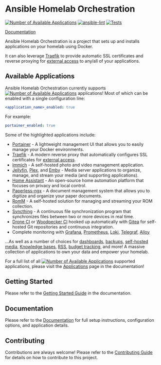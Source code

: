 # Ansible Homelab Orchestration

[![Number of Available Applications](https://img.shields.io/github/directory-file-count/Dylancyclone/ansible-homelab-orchestration/roles?label=Available%20Applications)](https://dylancyclone.github.io/ansible-homelab-orchestration/applications)
[![ansible-lint](https://github.com/Dylancyclone/ansible-homelab-orchestration/workflows/ansible-lint/badge.svg)](https://github.com/Dylancyclone/ansible-homelab-orchestration/actions?query=workflow%3Aansible-lint)
[![Tests](https://github.com/Dylancyclone/ansible-homelab-orchestration/workflows/run-tests/badge.svg)](https://github.com/Dylancyclone/ansible-homelab-orchestration/actions?query=workflow%3Arun-tests)

[Documentation](https://dylancyclone.github.io/ansible-homelab-orchestration/)

Ansible Homelab Orchestration is a project that sets up and installs applications on your homelab using Docker.

It can also leverage [Traefik](https://dylancyclone.github.io/ansible-homelab-orchestration/applications/traefik) to provide automatic SSL certificates and reverse proxying for [external access](https://dylancyclone.github.io/ansible-homelab-orchestration/guides/dns-access/) to any/all of your applications.

## Available Applications

Ansible Homelab Orchestration currently supports [![Number of Available Applications](https://img.shields.io/github/directory-file-count/Dylancyclone/ansible-homelab-orchestration/roles?label=)](https://dylancyclone.github.io/ansible-homelab-orchestration/tags/) applications! Most of which can be enabled with a single configuration line:

```yaml
<application_name>_enabled: true
```

For example:

```yaml
portainer_enabled: true
```

Some of the highlighted applications include:

- [Portainer](https://dylancyclone.github.io/ansible-homelab-orchestration/applications/portainer) - A lightweight management UI that allows you to easily manage your Docker environments.
- [Traefik](https://dylancyclone.github.io/ansible-homelab-orchestration/applications/traefik) - A modern reverse proxy that automatically configures SSL certificates for [external access](https://dylancyclone.github.io/ansible-homelab-orchestration/guides/dns-access/).
- [Immich](https://dylancyclone.github.io/ansible-homelab-orchestration/applications/immich) - A self-hosted photo and video management application.
- [Jellyfin](https://dylancyclone.github.io/ansible-homelab-orchestration/applications/jellyfin), [Plex](https://dylancyclone.github.io/ansible-homelab-orchestration/applications/plex), and [Emby](https://dylancyclone.github.io/ansible-homelab-orchestration/applications/emby) - Media server applications to organize, manage, and stream your media (and supporting applications).
- [Home Assistant](https://dylancyclone.github.io/ansible-homelab-orchestration/applications/homeassistant) - An open-source home automation platform that focuses on privacy and local control.
- [Paperless-ngx](https://dylancyclone.github.io/ansible-homelab-orchestration/applications/paperless_ngx) - A document management system that allows you to digitize and organize your paper documents.
- [RomM](https://dylancyclone.github.io/ansible-homelab-orchestration/applications/romm) - A self-hosted solution for managing and streaming your ROM collection.
- [Syncthing](https://dylancyclone.github.io/ansible-homelab-orchestration/applications/syncthing) - A continuous file synchronization program that synchronizes files between two or more devices in real time.
- [Drone CI](https://dylancyclone.github.io/ansible-homelab-orchestration/applications/drone_ci) or [Woodpecker CI](https://dylancyclone.github.io/ansible-homelab-orchestration/applications/woodpecker_ci) hooked up automatically with [Gitea](https://dylancyclone.github.io/ansible-homelab-orchestration/applications/gitea) for self-hosted Git repositories and continuous integration.
- Complete monitoring with [Grafana](https://dylancyclone.github.io/ansible-homelab-orchestration/applications/grafana), [Prometheus](https://dylancyclone.github.io/ansible-homelab-orchestration/applications/prometheus), [Loki](https://dylancyclone.github.io/ansible-homelab-orchestration/applications/loki), [Telegraf](https://dylancyclone.github.io/ansible-homelab-orchestration/applications/telegraf), [Alloy](https://dylancyclone.github.io/ansible-homelab-orchestration/applications/alloy)

...As well as a number of choices for [dashboards](https://dylancyclone.github.io/ansible-homelab-orchestration/tags/Dashboard), [backups](https://dylancyclone.github.io/ansible-homelab-orchestration/tags/Backups), [self-hosted media](https://dylancyclone.github.io/ansible-homelab-orchestration/tags/Media%20Server), [Knowledge bases](https://dylancyclone.github.io/ansible-homelab-orchestration/tags/Knowledge%20Management), [RSS](https://dylancyclone.github.io/ansible-homelab-orchestration/tags/RSS), [budget tracking](https://dylancyclone.github.io/ansible-homelab-orchestration/tags/Finance), and more! A massive collection of applications to own your data and empower your homelab.

For a full list of all [![Number of Available Applications](https://img.shields.io/github/directory-file-count/Dylancyclone/ansible-homelab-orchestration/roles?label=)](https://dylancyclone.github.io/ansible-homelab-orchestration/tags/) supported applications, please visit the [Applications](https://dylancyclone.github.io/ansible-homelab-orchestration/tags/) page in the documentation!

## Getting Started

Please refer to the [Getting Started Guide](https://dylancyclone.github.io/ansible-homelab-orchestration/guides/getting-started/) in the documentation.

## Documentation

Please refer to the [Documentation](https://dylancyclone.github.io/ansible-homelab-orchestration/) for full setup instructions, configuration options, and application details.

## Contributing

Contributions are always welcome! Please refer to the [Contributing Guide](https://dylancyclone.github.io/ansible-homelab-orchestration/guides/contributing/) for details on how to contribute to this project.
